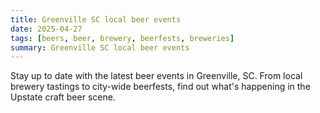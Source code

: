```yaml
---
title: Greenville SC local beer events
date: 2025-04-27
tags: [beers, beer, brewery, beerfests, breweries]
summary: Greenville SC local beer events
---
```


Stay up to date with the latest beer events in Greenville, SC. From local brewery tastings to city-wide beerfests, find out what's happening in the Upstate craft beer scene.
